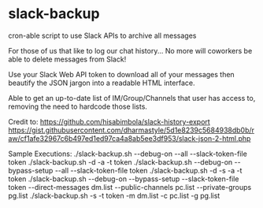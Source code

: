 # slack-backup
cron-able script to use Slack APIs to archive all messages

For those of us that like to log our chat history... No more will coworkers be able to delete messages from Slack!

Use your Slack Web API token to download all of your messages then beautify the JSON jargon into a readable HTML interface.

Able to get an up-to-date list of IM/Group/Channels that user has access to, removing the need to hardcode those lists.

Credit to: https://github.com/hisabimbola/slack-history-export https://gist.githubusercontent.com/dharmastyle/5d1e8239c5684938db0b/raw/cf1afe32967c6b497ed1ed97ca4a8ab5ee3df953/slack-json-2-html.php


Sample Executions:
./slack-backup.sh --debug-on --all --slack-token-file token
./slack-backup.sh -d -a -t token
./slack-backup.sh --debug-on --bypass-setup --all --slack-token-file token
./slack-backup.sh -d -s -a -t token
./slack-backup.sh --debug-on --bypass-setup --slack-token-file token --direct-messages dm.list --public-channels pc.list --private-groups pg.list
./slack-backup.sh -s -t token -m dm.list -c pc.list -g pg.list
